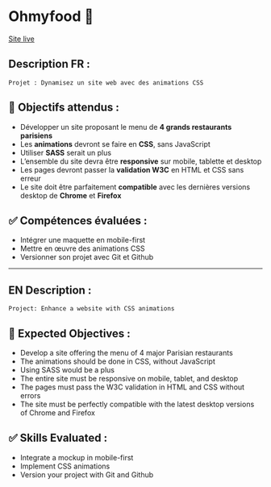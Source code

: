 # Ohmyfood 🍴
[Site live](https://thiebaultnicolas.github.io/Ohmyfood/)


## Description FR :

```Projet : Dynamisez un site web avec des animations CSS```

## :dart: Objectifs attendus :
- Développer un site proposant le menu de **4 grands restaurants parisiens**
- Les **animations** devront se faire en **CSS**, sans JavaScript
- Utiliser **SASS** serait un plus
- L’ensemble du site devra être **responsive** sur mobile, tablette et desktop
- Les pages devront passer la **validation W3C** en HTML et CSS sans erreur
- Le site doit être parfaitement **compatible** avec les dernières versions desktop de **Chrome** et **Firefox**

## :white_check_mark: Compétences évaluées :
- Intégrer une maquette en mobile-first
- Mettre en œuvre des animations CSS
- Versionner son projet avec Git et Github

---

## EN Description :
```Project: Enhance a website with CSS animations```

## :dart: Expected Objectives :
- Develop a site offering the menu of 4 major Parisian restaurants
- The animations should be done in CSS, without JavaScript
- Using SASS would be a plus
- The entire site must be responsive on mobile, tablet, and desktop
- The pages must pass the W3C validation in HTML and CSS without errors
- The site must be perfectly compatible with the latest desktop versions of Chrome and Firefox


## :white_check_mark: Skills Evaluated :
- Integrate a mockup in mobile-first
- Implement CSS animations
- Version your project with Git and Github
